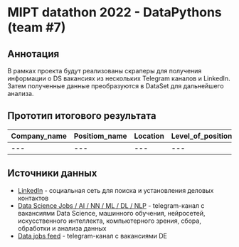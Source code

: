 # MIPT datathon 2022 - DataPythons (team #7)

## Аннотация
В рамках проекта будут реализованы скраперы для получения информации о DS вакансиях из нескольких Telegram каналов и LinkedIn. Затем полученные данные преобразуются в DataSet для дальнейшего анализа.

## Прототип итогового результата
| Company_name | Positiom_name | Location | Level_of_position | Salary | Salary_from |  Salary_to | Experience | Skills | Tags | Remote |
| ---          | ---           | ---      | ---               | ---    | ---         | ---        | ---        | ---    | ---  | --- |
| ---          | ---           | ---      | ---               | ---    | ---         | ---        | ---        | ---    | ---  | --- |

## Источники данных
- [LinkedIn](https://www.linkedin.com/jobs/) - социальная сеть для поиска и установления деловых контактов
- [Data Science Jobs / AI / NN / ML / DL / NLP](https://t.me/datasciencejobs) - telegram-канал с вакансиями Data Science, машинного обучения, нейросетей, искусственного интеллекта, компьютерного зрения, сбора, обработки и анализа данных
- [Data jobs feed](https://t.me/datajobschannel) - telegram-канал с вакансиями DE
